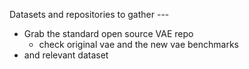 Datasets and repositories to gather ---

* Grab the standard open source VAE repo
  * check original vae and the new vae benchmarks
* and relevant dataset&#x20;
